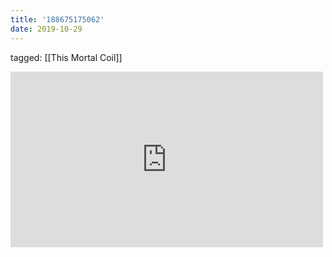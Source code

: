 ```yaml
---
title: '188675175062'
date: 2019-10-29
---
```

tagged: [[This Mortal Coil]]
<iframe allow="accelerometer; autoplay; clipboard-write; encrypted-media; gyroscope; picture-in-picture" allowfullscreen="" frameborder="0" height="281" id="youtube_iframe" src="https://www.youtube.com/embed/WSf83AiofKs?feature=oembed&amp;enablejsapi=1&amp;origin=https://safe.txmblr.com&amp;wmode=opaque" width="500"></iframe>